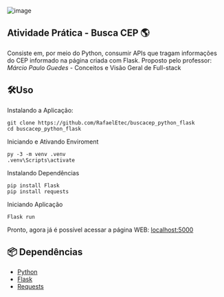 ![image](https://github.com/user-attachments/assets/04d7b2d3-feaa-4433-8770-dc916e1f9d5d)

## Atividade Prática - Busca CEP 🌎
Consiste em, por meio do Python, consumir APIs que tragam informações do CEP informado na página criada com Flask.
Proposto pelo professor:
<i>Márcio Paulo Guedes</i> - Conceitos e Visão Geral de Full-stack

## 🛠️Uso
Instalando a Aplicação:
```
git clone https://github.com/RafaelEtec/buscacep_python_flask
cd buscacep_python_flask
```

Iniciando e Ativando Enviroment
```
py -3 -m venv .venv
.venv\Scripts\activate
```

Instalando Dependências
```
pip install Flask
pip install requests
```

Iniciando Aplicação
```
Flask run
```

Pronto, agora já é possível acessar a página WEB:
[localhost:5000](http://localhost:5000/)
    
## 📦 Dependências
- [Python](https://www.python.org/)
- [Flask](https://flask.palletsprojects.com/en/stable/)
- [Requests](https://pypi.org/project/requests/)
